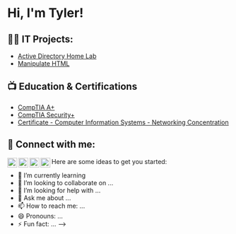 <h1>Hi, I'm Tyler!

<h2>👨‍💻 IT Projects:</h2>

  - [Active Directory Home Lab](https://github.com/TylerRabbito/ActiveDirectoryLab/blob/main/README.md)
  - [Manipulate HTML](https://github.com/TylerRabbito/modify-email-from-PHP-Script/blob/main/README.md)

<h2>📺 Education & Certifications </h2>

- [CompTIA A+](https://www.credly.com/badges/87731ed4-9546-49c3-a139-b54a9e60297e)
- [CompTIA Security+](https://www.credly.com/badges/28686260-2d89-4e3e-8e76-c7549b5ea056)
- [ Certificate - Computer Information Systems - Networking Concentration](https://imgur.com/a/T1aqnh7)


<h2> 🤳 Connect with me:</h2>

[<img align="left" alt="JoshMadakor | YouTube" width="22px" src="https://cdn.jsdelivr.net/npm/simple-icons@v3/icons/youtube.svg" />][youtube]
[<img align="left" alt="JoshMadakor | Twitter" width="22px" src="https://cdn.jsdelivr.net/npm/simple-icons@v3/icons/twitter.svg" />][twitter]
[<img align="left" alt="JoshMadakor | LinkedIn" width="22px" src="https://cdn.jsdelivr.net/npm/simple-icons@v3/icons/linkedin.svg" />][linkedin]
[<img align="left" alt="JoshMadakor | Instagram" width="22px" src="https://cdn.jsdelivr.net/npm/simple-icons@v3/icons/instagram.svg" />][instagram]

[twitter]: https://twitter.com/joshmadakor
[youtube]: https://www.youtube.com/c/joshmadakor
[instagram]: https://www.instagram.com/joshmadakor/
[linkedin]: https://linkedin.com/in/joshmadakor


Here are some ideas to get you started:

- 🌱 I’m currently learning
- 👯 I’m looking to collaborate on ...
- 🤔 I’m looking for help with ...
- 💬 Ask me about ...
- 📫 How to reach me: ...
- 😄 Pronouns: ...
- ⚡ Fun fact: ...
-->
